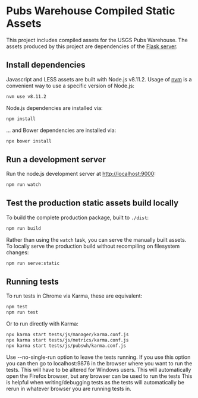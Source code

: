 # Pubs Warehouse Compiled Static Assets

This project includes compiled assets for the USGS Pubs Warehouse. The assets
produced by this project are dependencies of the [Flask server](../server).

## Install dependencies

Javascript and LESS assets are built with Node.js v8.11.2. Usage of
[nvm](https://github.com/creationix/nvm) is a convenient way to use a specific
version of Node.js:

```bash
nvm use v8.11.2
```

Node.js dependencies are installed via:

```bash
npm install
```

... and Bower dependencies are installed via:

```bash
npx bower install
```

## Run a development server

Run the node.js development server at
[http://localhost:9000](http://localhost:9000):

```bash
npm run watch
```

## Test the production static assets build locally

To build the complete production package, built to `./dist`:

```bash
npm run build
```

Rather than using the `watch` task, you can serve the manually built assets.
To locally serve the production build without recompiling on filesystem
changes:

```bash
npm run serve:static
```

## Running tests

To run tests in Chrome via Karma, these are equivalent:

```bash
npm test
npm run test
```

Or to run directly with Karma:

```bash
npx karma start tests/js/manager/karma.conf.js
npx karma start tests/js/metrics/karma.conf.js
npx karma start tests/js/pubswh/karma.conf.js
```

Use --no-single-run option to leave the tests running. If you use this option you can
then go to localhost:9876 in the browser where you want to run the tests. This will have to be altered for Windows users.
This will automatically open the Firefox browser, but any browser can be used to run the tests This is helpful when writing/debugging tests
as the tests will automatically be rerun in whatever browser you are running tests in.
